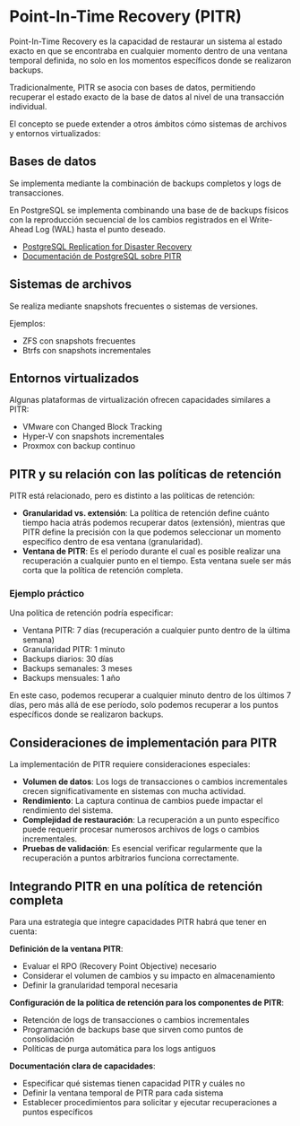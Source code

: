 # Point-In-Time Recovery (PITR)

Point-In-Time Recovery es la capacidad de restaurar un sistema al estado exacto en que se encontraba en cualquier momento dentro de una ventana temporal definida, no solo en los momentos específicos donde se realizaron backups.

Tradicionalmente, PITR se asocia con bases de datos, permitiendo recuperar el estado exacto de la base de datos al nivel de una transacción individual.

El concepto se puede extender a otros ámbitos cómo sistemas de archivos y entornos virtualizados:

## Bases de datos

Se implementa mediante la combinación de backups completos y logs de transacciones.

En PostgreSQL se implementa combinando una base de de backups físicos con la reproducción secuencial de los cambios registrados en el Write-Ahead Log (WAL) hasta el punto deseado.

-   [PostgreSQL Replication for Disaster Recovery](https://severalnines.com/blog/postgresql-replication-disaster-recovery/)
-   [Documentación de PostgreSQL sobre PITR](https://www.postgresql.org/docs/current/continuous-archiving.html)

## Sistemas de archivos

Se realiza mediante snapshots frecuentes o sistemas de versiones.

Ejemplos:

-   ZFS con snapshots frecuentes
-   Btrfs con snapshots incrementales

## Entornos virtualizados

Algunas plataformas de virtualización ofrecen capacidades similares a PITR:

-   VMware con Changed Block Tracking
-   Hyper-V con snapshots incrementales
-   Proxmox con backup continuo

## PITR y su relación con las políticas de retención

PITR está relacionado, pero es distinto a las políticas de retención:

-   **Granularidad vs. extensión**: La política de retención define cuánto tiempo hacia atrás podemos recuperar datos (extensión), mientras que PITR define la precisión con la que podemos seleccionar un momento específico dentro de esa ventana (granularidad).
-   **Ventana de PITR**: Es el período durante el cual es posible realizar una recuperación a cualquier punto en el tiempo. Esta ventana suele ser más corta que la política de retención completa.

### Ejemplo práctico

Una política de retención podría especificar:

-   Ventana PITR: 7 días (recuperación a cualquier punto dentro de la última semana)
-   Granularidad PITR: 1 minuto
-   Backups diarios: 30 días
-   Backups semanales: 3 meses
-   Backups mensuales: 1 año

En este caso, podemos recuperar a cualquier minuto dentro de los últimos 7 días, pero más allá de ese período, solo podemos recuperar a los puntos específicos donde se realizaron backups.

## Consideraciones de implementación para PITR

La implementación de PITR requiere consideraciones especiales:

-   **Volumen de datos**: Los logs de transacciones o cambios incrementales crecen significativamente en sistemas con mucha actividad.
-   **Rendimiento**: La captura continua de cambios puede impactar el rendimiento del sistema.
-   **Complejidad de restauración**: La recuperación a un punto específico puede requerir procesar numerosos archivos de logs o cambios incrementales.
-   **Pruebas de validación**: Es esencial verificar regularmente que la recuperación a puntos arbitrarios funciona correctamente.

## Integrando PITR en una política de retención completa

Para una estrategia que integre capacidades PITR habrá que tener en cuenta:

**Definición de la ventana PITR**:

-   Evaluar el RPO (Recovery Point Objective) necesario
-   Considerar el volumen de cambios y su impacto en almacenamiento
-   Definir la granularidad temporal necesaria

**Configuración de la política de retención para los componentes de PITR**:

-   Retención de logs de transacciones o cambios incrementales
-   Programación de backups base que sirven como puntos de consolidación
-   Políticas de purga automática para los logs antiguos

**Documentación clara de capacidades**:

-   Especificar qué sistemas tienen capacidad PITR y cuáles no
-   Definir la ventana temporal de PITR para cada sistema
-   Establecer procedimientos para solicitar y ejecutar recuperaciones a puntos específicos
